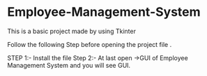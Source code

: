 # Employee-Management-System
This is a basic project made by using Tkinter

Follow the following Step before opening the project file .

STEP 1:- Install the file
Step 2:- At last open ->GUI of Employee Management System and you will see GUI.
